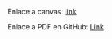 Enlace a canvas: [link](https://www.canva.com/design/DAGC2IStjMk/H7Voc1rNp0zKB9qOqikvOQ/view?utm_content=DAGC2IStjMk&utm_campaign=designshare&utm_medium=link&utm_source=editor)

Enlace a PDF en GitHub: [Link](https://github.com/ISPP-GRUPO-8/BANQUETBUDDY/blob/main/docs/Sprint%203/Presentaci%C3%B3n.pdf)